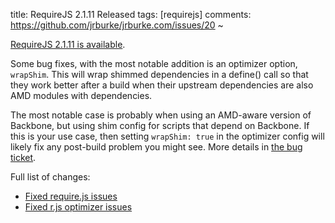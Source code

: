title: RequireJS 2.1.11 Released
tags: [requirejs]
comments: https://github.com/jrburke/jrburke.com/issues/20
~

[RequireJS 2.1.11 is available](http://www.requirejs.org/docs/download.html).

Some bug fixes, with the most notable addition is an optimizer option, `wrapShim`. This will wrap shimmed dependencies in a define() call so that they work better after a build when their upstream dependencies are also AMD modules with dependencies.

The most notable case is probably when using an AMD-aware version of Backbone, but using shim config for scripts that depend on Backbone. If this is your use case, then setting `wrapShim: true` in the optimizer config will likely fix any post-build problem you might see. More details in [the bug ticket](https://github.com/jrburke/r.js/issues/623).

Full list of changes:

* [Fixed require.js issues](https://github.com/jrburke/requirejs/issues?milestone=33&page=1&state=closed)
* [Fixed r.js optimizer issues](https://github.com/jrburke/r.js/issues?milestone=30&page=1&state=closed)
